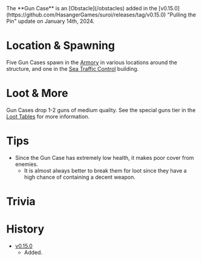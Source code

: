 <Stub />
The **Gun Case** is an [Obstacle](/obstacles) added in the [v0.15.0](https://github.com/HasangerGames/suroi/releases/tag/v0.15.0) "Pulling the Pin" update on January 14th, 2024.

# Location & Spawning

Five Gun Cases spawn in the [Armory](/buildings/armory) in various locations around the structure, and one in the [Sea Traffic Control](/buildings/sea_traffic_control) building. 

# Loot & More

Gun Cases drop 1-2 guns of medium quality. See the special guns tier in the [Loot Tables](/loot) for more information.

# Tips

- Since the Gun Case has extremely low health, it makes poor cover from enemies.
  - It is almost always better to break them for loot since they have a high chance of containing a decent weapon.

# Trivia

# History

- [v0.15.0](https://github.com/HasangerGames/suroi/releases/tag/v0.15.0)
  - Added.
